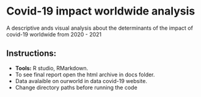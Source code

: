 # Covid-19 impact worldwide analysis
A descriptive ands visual analysis about the determinants of the impact of covid-19 worldwide from 2020 - 2021

## Instructions:
- <b>Tools:</b> R studio, RMarkdown.
- To see final report open the html archive in docs folder.
- Data avalaible on ourworld in data covid-19 website.
- Change directory paths before running the code</li>

      

